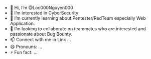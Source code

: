 - 👋 Hi, I’m @Loc000Nguyen000
- 👀 I’m interested in CyberSecurity
- 🌱 I’m currently learning about Pentester/RedTeam especially Web Application. 
- 💞️ I’m looking to collaborate on teammates who are interested and passionate about Bug Bounty.
- 📫 Connect with me in Link ...
- 😄 Pronouns: ...
- ⚡ Fun fact: ...

<!---
Loc000Nguyen000/Loc000Nguyen000 is a ✨ special ✨ repository because its `README.md` (this file) appears on your GitHub profile.
You can click the Preview link to take a look at your changes.
--->
